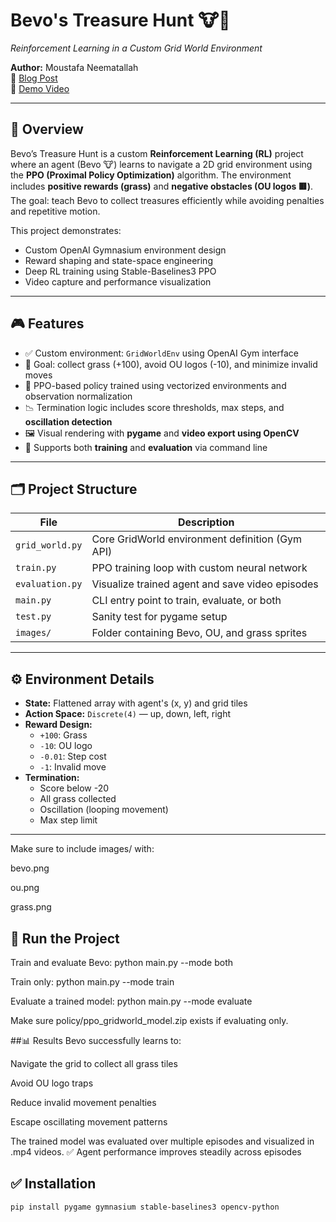 # Bevo's Treasure Hunt 🐮💎  
_Reinforcement Learning in a Custom Grid World Environment_

**Author:** Moustafa Neematallah  
📖 [Blog Post](https://medium.com/@mneematallah2003/bevos-treasure-hunt-reinforcement-learning-in-a-custom-grid-world-background-582cb36580f4)  
🎥 [Demo Video](https://youtu.be/5pfCDMJudMg)

---

## 🧠 Overview

Bevo’s Treasure Hunt is a custom **Reinforcement Learning (RL)** project where an agent (Bevo 🐮) learns to navigate a 2D grid environment using the **PPO (Proximal Policy Optimization)** algorithm. The environment includes **positive rewards (grass)** and **negative obstacles (OU logos 🟥)**. The goal: teach Bevo to collect treasures efficiently while avoiding penalties and repetitive motion.

This project demonstrates:
- Custom OpenAI Gymnasium environment design
- Reward shaping and state-space engineering
- Deep RL training using Stable-Baselines3 PPO
- Video capture and performance visualization

---

## 🎮 Features

- ✅ Custom environment: `GridWorldEnv` using OpenAI Gym interface
- 🎯 Goal: collect grass (+100), avoid OU logos (-10), and minimize invalid moves
- 🔁 PPO-based policy trained using vectorized environments and observation normalization
- 📉 Termination logic includes score thresholds, max steps, and **oscillation detection**
- 🖼️ Visual rendering with **pygame** and **video export using OpenCV**
- 🧪 Supports both **training** and **evaluation** via command line

---

## 🗂️ Project Structure

| File | Description |
|------|-------------|
| `grid_world.py` | Core GridWorld environment definition (Gym API) |
| `train.py` | PPO training loop with custom neural network |
| `evaluation.py` | Visualize trained agent and save video episodes |
| `main.py` | CLI entry point to train, evaluate, or both |
| `test.py` | Sanity test for pygame setup |
| `images/` | Folder containing Bevo, OU, and grass sprites |

---

## ⚙️ Environment Details

- **State:** Flattened array with agent's (x, y) and grid tiles
- **Action Space:** `Discrete(4)` — up, down, left, right
- **Reward Design:**
  - `+100`: Grass
  - `-10`: OU logo
  - `-0.01`: Step cost
  - `-1`: Invalid move
- **Termination:**
  - Score below -20
  - All grass collected
  - Oscillation (looping movement)
  - Max step limit

---

Make sure to include images/ with:

bevo.png

ou.png

grass.png

## 🚀 Run the Project

Train and evaluate Bevo:
python main.py --mode both

Train only:
python main.py --mode train

Evaluate a trained model:
python main.py --mode evaluate

Make sure policy/ppo_gridworld_model.zip exists if evaluating only.

##📊 Results
Bevo successfully learns to:

Navigate the grid to collect all grass tiles

Avoid OU logo traps

Reduce invalid movement penalties

Escape oscillating movement patterns

The trained model was evaluated over multiple episodes and visualized in .mp4 videos.
✅ Agent performance improves steadily across episodes

## ✅ Installation

```bash
pip install pygame gymnasium stable-baselines3 opencv-python
